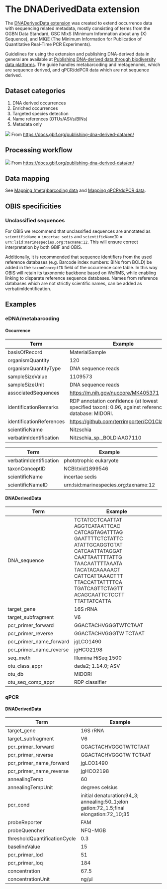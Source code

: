 # The DNADerivedData extension

The [DNADerivedData extension](https://rs.gbif.org/extension/gbif/1.0/dna_derived_data_2022-02-23.xml) was created to extend occurrence data with sequencing related metadata, mostly consisting of terms from the GGBN Data Standard, GSC MIxS (Minimum Information about any (X) Sequence), and MIQE (The Minimum Information for Publication of Quantitative Real-Time PCR Experiments).

Guidelines for using the extension and publishing DNA-derived data in general are available at [Publishing DNA-derived data through biodiversity data platforms](https://docs.gbif.org/publishing-dna-derived-data/en/). The guide handles metabarcoding and metagenomis, which are sequence derived, and qPCR/ddPCR data which are not sequence derived.

## Dataset categories

1. DNA derived occurrences
2. Enriched occurrences
3. Targeted species detection
4. Name references (OTUs/ASVs/BINs)
5. Metadata only 

![](https://docs.gbif.org/publishing-dna-derived-data/img/web/ct/eDNA-categories.en.svg)
From https://docs.gbif.org/publishing-dna-derived-data/en/

## Processing workflow

![](https://docs.gbif.org/publishing-dna-derived-data/img/web/outline-of-bioinformatic-processing.en.svg)
From https://docs.gbif.org/publishing-dna-derived-data/en/

## Data mapping

See [Mapping (meta)barcoding data](https://docs.gbif.org/publishing-dna-derived-data/en/#mapping-metabarcoding-edna-and-barcoding-data) and [Mapping qPCR/ddPCR data](https://docs.gbif.org/publishing-dna-derived-data/en/#mapping-ddpcr-qpcr-data).

## OBIS specificities
### Unclassified sequences

For OBIS we recommend that unclassified sequences are annotated as `scientificName` = `incertae sedis` and `scientificNameID` = `urn:lsid:marinespecies.org:taxname:12`.  This will ensure correct interpretation by both GBIF and OBIS.

Additionally, it is recommended that sequence identifiers from the used reference databases (e.g. Barcode index numbers: BINs from BOLD) be added in the `taxonConceptID` field of the occurrence core table. In this way OBIS will retain its taxonomic backbone based on WoRMS, while enabling linking to disparate reference sequence databases. Names from reference databases which are not strictly scientific names, can be added as verbatimIdentification.

## Examples
### eDNA/metabarcoding
#### Occurrence

| Term | Example |
|---|---|
| basisOfRecord | MaterialSample |
| organismQuantity | 120 |
| organismQuantityType | DNA sequence reads |
| sampleSizeValue | 1109573 |
| sampleSizeUnit | DNA sequence reads |
| associatedSequences | https://m.nih.gov/nuccore/MK405371 |
| identificationRemarks | RDP annotation confidence (at lowest specified taxon): 0.96, against reference database: MIDORI. |
| identificationReferences | https://github.com/terrimporter/CO1Classifier |
| scientificName | Nitzschia |
| verbatimIdentification | Nitzschia_sp._BOLD:AAO7110 |

| Term | Example |
|---|---|
| verbatimIdentification | phototrophic eukaryote |
| taxonConceptID | NCBI:txid1899546 |
| scientificName | incertae sedis |
| scientificNameID | urn:lsid:marinespecies.org:taxname:12 |

#### DNADerivedData

| Term | Example |
|---|---|
| DNA_sequence | TCTATCCTCAATTAT AGGTCATAATTCAC CATCAGTAGATTTAG GAATTTTCTCTATTC ATATTGCAGGTGTAT CATCAATTATAGGAT CAATTAATTTTATTG TAACAATTTTAAATA TACATACAAAAACT CATTCATTAAACTTT TTACCATTATTTTCA TGATCAGTTCTAGTT ACAGCAATTCTCCTT TTATTATCATTA |
| target_gene | 16S rRNA |
| target_subfragment | V6 |
| pcr_primer_forward | GGACTACHVGGGTWTCTAAT |
| pcr_primer_reverse | GGACTACHVGGGTW TCTAAT |
| pcr_primer_name_forward | jgLCO1490 |
| pcr_primer_name_reverse | jgHCO2198 |
| seq_meth | Illumina HiSeq 1500 |
| otu_class_appr | dada2; 1.14.0; ASV |
| otu_db | MIDORI |
| otu_seq_comp_appr | RDP classifier |

### qPCR

#### DNADerivedData

| Term | Example |
|---|---|
| target_gene | 16S rRNA |
| target_subfragment | V6 |
| pcr_primer_forward | GGACTACHVGGGTWTCTAAT |
| pcr_primer_reverse | GGACTACHVGGGTW TCTAAT |
| pcr_primer_name_forward | jgLCO1490 |
| pcr_primer_name_reverse | jgHCO2198 |
| annealingTemp | 60 |
| annealingTempUnit | degrees celsius |
| pcr_cond | initial denaturation:94_3; annealing:50_1;elon gation:72_1.5;final elongation:72_10;35 |
| probeReporter | FAM |
| probeQuencher | NFQ-MGB |
| thresholdQuantificationCycle | 0.3 |
| baselineValue | 15 |
| pcr_primer_lod | 51 |
| pcr_primer_loq | 184 |
| concentration | 67.5 |
| concentrationUnit | ng/μl |
